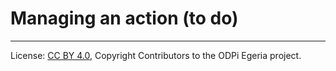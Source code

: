 <!-- SPDX-License-Identifier: CC-BY-4.0 -->
<!-- Copyright Contributors to the ODPi Egeria project. -->

# Managing an action (to do)




----
License: [CC BY 4.0](https://creativecommons.org/licenses/by/4.0/),
Copyright Contributors to the ODPi Egeria project.